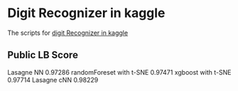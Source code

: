 # Digit Recognizer in kaggle
 The scripts for [digit Recognizer in kaggle](https://www.kaggle.com/c/digit-recognizer)

## Public LB Score 
Lasagne NN 0.97286 
randomForeset with t-SNE 0.97471
xgboost with t-SNE 0.97714
Lasagne cNN 0.98229
